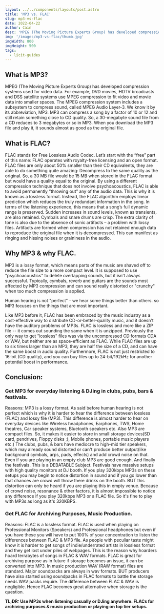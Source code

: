 ```yaml
---
layout: ../../components/layouts/post.astro
title: 'MP3 vs. FLAC'
slug: mp3-vs-flac
date: 2022-04-22
author: Cain
desc: 'MPEG (The Moving Picture Experts Group) has developed compression systems used for video data. FLAC stands for Free Lossless Audio Codec.'
img: '/images/mp3-vs-flac/thumb.jpg'
imgWidth: 800
imgHeight: 500
tags:
  - licit-guides
---
```


## What is MP3?

MPEG (The Moving Picture Experts Group) has developed compression systems used for video data. For example, DVD movies, HDTV broadcasts and DSS satellite systems use MPEG compression to fit video and movie data into smaller spaces. The MPEG compression system includes a subsystem to compress sound, called MPEG Audio Layer-3. We know it by its abbreviation, MP3. MP3 can compress a song by a factor of 10 or 12 and still retain something close to CD quality. So, a 30-megabyte sound file from a CD reduces to 3 megabytes or so in MP3. When you download the MP3 file and play it, it sounds almost as good as the original file.

## What is FLAC?

FLAC stands for Free Lossless Audio Codec. Let’s start with the “free” part of this name: FLAC operates with royalty-free licensing and an open format. FLAC files are only about 50% smaller than their CD equivalents, they are able to do something quite amazing: Decompress to the same quality as the original. So, a 30 MB file would be 15 MB when stored in the FLAC format but would have a quality equal to the original. By using a different compression technique that does not involve psychoacoustics, FLAC is able to avoid permanently “throwing out” any of the audio data. This is why it is known as a lossless format. Instead, the FLAC algorithm employs linear prediction which reduces the truly redundant information in the song. In terms of the listening experience, this means that a song’s full dynamic range is preserved. Sudden increases in sound levels, known as transients, are also retained. Cymbals and snare drums are crisp. The extra clarity of tone is also due to the absence of sonic artifacts – a problem with lossy files. Artifacts are formed when compression has not retained enough data to reproduce the original file when it is decompressed. This can manifest as ringing and hissing noises or graininess in the audio.

## Why MP3 & why FLAC.

MP3 is a lossy format, which means parts of the music are shaved off to reduce the file size to a more compact level. It is supposed to use "psychoacoustics" to delete overlapping sounds, but it isn't always successful. Typically, cymbals, reverb and guitars are the sounds most affected by MP3 compression and can sound really distorted or "crunchy" when too much compression is applied.

Human hearing is not "perfect" - we hear some things better than others. so MP3 focuses on the things that are most important.

Like MP3 before it, FLAC has been embraced by the music industry as a cost-effective way to distribute CD-or-better-quality music, and it doesn't have the auditory problems of MP3s. FLAC is lossless and more like a ZIP file -- it comes out sounding the same when it is unzipped. Previously the only way to get "lossless" files was via the uncompressed CD formats CDA or WAV, but neither are as space-efficient as FLAC. While FLAC files are up to six times larger than an MP3, they are half the size of a CD, and can have the same boost in audio quality. Furthermore, FLAC is not just restricted to 16-bit (CD quality), and you can buy files up to 24-bit/192kHz for another potential boost in performance.

## Conclusion:

### Get MP3 for everyday listening & DJing in clubs, pubs, bars & festivals.

Reasons: MP3 is a lossy format. As said before human hearing is not perfect which is why it is harder to hear the difference between lossless (FLAC) and lossy file (MP3). This difference is almost harder to hear on everyday devices like Wireless headphones, Earphones, TWS, Home theatres, Car speaker systems, Bluetooth speakers etc. Also MP3 are compact files. So, it makes it easier to store in small storage devices(SD card, pendrives, Floppy disks ;), Mobile phones, portable music players etc.) The clubs, pubs, & bars have mediocre to high-mid tier speakers, which may already sound distorted or can't produce better output(like background cymbals, arps, pads, effects) and add crowd noise on that. Even if you are playing in an empty club MP3 are good enough. And finally the festivals. This is a DEBATABLE Subject. Festivals have massive setups with high quality monitors at DJ booth. If you play 320kbps MP3s on these setups you may begin to notice distortion in sound and if you go lower than that chances are crowd will throw there drinks on the booth. BUT this distortion can only be heard if you are playing this in empty venue. Because of crowd noise, resonance & other factors, it is almost impossible to notice any difference if you play 320kbps MP3 or a FLAC file. So it's fine to play with MP3s as long as it's 320KBPS.

### Get FLAC for Archiving Purposes, Music Production.

Reasons: FLAC is a lossless format. FLAC is used when playing on Professional Monitors (Speakers) and Professional headphones but even if you have these you will have to put 100% of your concentration to listen the differences between FLAC & MP3 file. As people with peculiar taste might know it is harder to get songs of indie/underrated artists in lossless format and they get lost under piles of webpages. This is the reason why hoarders hoard terrabytes of songs in FLAC & WAV formats. FLAC is great for archiving purpose as in future if storage becomes an issue, it can be converted into MP3. In music production WAV (RAW format) files are standard. Major soundpacks are always in wav formats. BUT producers have also started using soundpacks in FLAC formats to battle the storage needs WAV packs require. The difference between FLAC & WAV is negligible. Hence FLAC becomes great alternative when storage is the question.

**TL;DR: Use MP3s when listening casually or DJing anywhere. FLACs for archiving purposes & music production or playing on top tier setups.**
